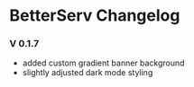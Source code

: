 # BetterServ Changelog

### V 0.1.7

- added custom gradient banner background
- slightly adjusted dark mode styling